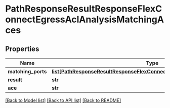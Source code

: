 # PathResponseResultResponseFlexConnectEgressAclAnalysisMatchingAces

## Properties
Name | Type | Description | Notes
------------ | ------------- | ------------- | -------------
**matching_ports** | [**list[PathResponseResultResponseFlexConnectEgressAclAnalysisMatchingPorts]**](PathResponseResultResponseFlexConnectEgressAclAnalysisMatchingPorts.md) |  | [optional] 
**result** | **str** |  | [optional] 
**ace** | **str** |  | [optional] 

[[Back to Model list]](../README.md#documentation-for-models) [[Back to API list]](../README.md#documentation-for-api-endpoints) [[Back to README]](../README.md)


